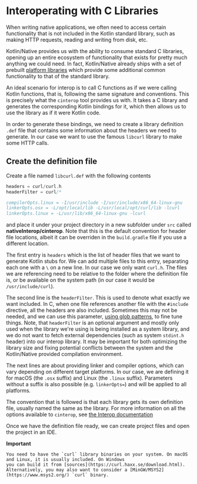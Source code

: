 # Interoperating with C Libraries

When writing native applications, we often need to access certain functionality that is not included in the Kotlin standard library, 
such as making HTTP requests, reading and writing from disk, etc. 

Kotlin/Native provides us with the ability to consume standard C libraries, opening up an entire ecosystem of functionality that exists 
for pretty much anything we could need. In fact, Kotlin/Native already ships with a set of prebuilt [platform libraries](https://github.com/JetBrains/kotlin-native/blob/master/PLATFORM_LIBS.md) which 
provide some additional common functionality to that of the standard library. 

An ideal scenario for interop is to call C functions as if we were calling Kotlin functions, that is, following the same signature and conventions. This is precisely what the 
`cinterop` tool provides us with. It takes a C library and generates the corresponding Kotlin bindings for it, which then allows us
to use the library as if it were Kotlin code. 

In order to generate these bindings, we need to create a library definition `.def` file that contains some information about the headers we need to generate. In our case we want to use the famous `libcurl` library
to make some HTTP calls.

## Create the definition file
 
Create a file named `libcurl.def` with the following contents

```c
headers = curl/curl.h
headerFilter = curl/*

compilerOpts.linux = -I/usr/include -I/usr/include/x86_64-linux-gnu
linkerOpts.osx = -L/opt/local/lib -L/usr/local/opt/curl/lib -lcurl
linkerOpts.linux = -L/usr/lib/x86_64-linux-gnu -lcurl
```

and place it under your project directory in a new subfolder under `src` called **nativeInterop/cinterop**. Note that this is the default convention for header file locations, albeit it can be overriden 
in the `build.gradle` file if you use a different location. 

The first entry is `headers` which is the list of header files that we want to generate 
Kotlin stubs for. We can add multiple files to this entry, separating each one with a `\` on a new line. In our case we only want `curl.h`. The files we are referencing
need to be relative to the folder where the definition file is, or be available on the system path (in our case it would be `/usr/include/curl`).

The second line is the `headerFilter`. This is used to denote what exactly we want included. In C, when one file references another file with the `#include` directive, 
all the headers are also included. Sometimes this may not be needed, and we can use this parameter, [using glob patterns](https://en.wikipedia.org/wiki/Glob_(programming)), to fine tune things. 
Note, that `headerFilter` is an optional argument and mostly only used when the library we're using is being installed as a system library, and we do not want to fetch external dependencies 
(such as system `stdint.h` header) into our interop library. It may be important for both optimizing the library size and fixing potential conflicts between the system and the Kotlin/Native provided compilation environment.

The next lines are about providing linker and compiler options, which can vary depending on different target platforms. In our case, we are defining it for macOS (the `.osx` suffix) and Linux (the `.linux` suffix).
Parameters without a suffix is also possible (e.g. `linkerOpts=`) and will be applied to all platforms. 

The convention that is followed is that each library gets its own definition file, usually named the same as the library. For more information on all
the options available to `cinterop`, see [the Interop documentation](https://kotlinlang.org/docs/reference/native/c_interop.html)

Once we have the definition file ready, we can 
create project files and open the project in an IDE.


**Important**

```note
You need to have the `curl` library binaries on your system. On macOS and Linux, it is usually included. On Windows
you can build it from [sources](https://curl.haxx.se/download.html). Alternatively, you may also want to consider a [MinGW/MSYS2](https://www.msys2.org/) `curl` binary.
```

